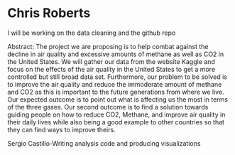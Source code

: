 # Chris Roberts

I will be working on the data cleaning and the github repo

Abstract:
The project we are proposing is to help combat against the decline in air quality and excessive amounts of methane as well as CO2 in the United States. We will gather our data from the website Kaggle and focus on the effects of the air quality in the United States to get a more controlled but still broad data set. Furthermore, our problem to be solved is to improve the air quality and reduce the immoderate amount of methane and CO2 as this is important to the future generations from where we live. Our expected outcome is to point out what is affecting us the most in terms of the three gases. Our second outcome is to find a solution towards guiding people on how to reduce CO2, Methane, and improve air quality in their daily lives while also being a good example to other countries so that they can find ways to improve theirs. 

Sergio Castillo-Writing analysis code and producing visualizations
